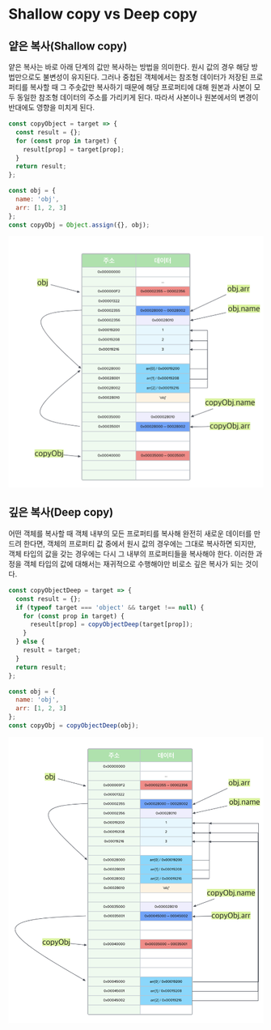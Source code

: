 # Shallow copy vs Deep copy

## 얕은 복사(Shallow copy)

얕은 복사는 바로 아래 단계의 값만 복사하는 방법을 의미한다. 원시 값의 경우 해당 방법만으로도 불변성이 유지된다. 그러나 중첩된 객체에서는 참조형 데이터가 저장된 프로퍼티를 복사할 때 그 주솟값만 복사하기 때문에 해당 프로퍼티에 대해 원본과 사본이 모두 동일한 참조형 데이터의 주소를 가리키게 된다. 따라서 사본이나 원본에서의 변경이 반대에도 영향을 미치게 된다.

```javascript
const copyObject = target => {
  const result = {};
  for (const prop in target) {
    result[prop] = target[prop];
  }
  return result;
};
```

```javascript
const obj = {
  name: 'obj',
  arr: [1, 2, 3]
};
const copyObj = Object.assign({}, obj);
```

![shallow-copy](201123-TIL/shallow-copy.png)

## 깊은 복사(Deep copy)

어떤 객체를 복사할 때 객체 내부의 모든 프로퍼티를 복사해 완전히 새로운 데이터를 만드려 한다면, 객체의 프로퍼티 값 중에서 원시 값의 경우에는 그대로 복사하면 되지만, 객체 타입의 값을 갖는 경우에는 다시 그 내부의 프로퍼티들을 복사해야 한다. 이러한 과정을 객체 타입의 값에 대해서는 재귀적으로 수행해야만 비로소 깊은 복사가 되는 것이다.

```javascript
const copyObjectDeep = target => {
  const result = {};
  if (typeof target === 'object' && target !== null) {
    for (const prop in target) {
      reseult[prop] = copyObjectDeep(target[prop]);
    }
  } else {
    result = target;
  }
  return result;
};
```

```javascript
const obj = {
  name: 'obj',
  arr: [1, 2, 3]
};
const copyObj = copyObjectDeep(obj);
```

![deep-copy](201123-TIL/deep-copy.png)
